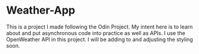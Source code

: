 # Weather-App

This is a project I made following the Odin Project. My intent here is to learn about and put asynchronous code into practice as well as APIs. I use the OpenWeather API in this project. I will be adding to and adjusting the styling soon.
